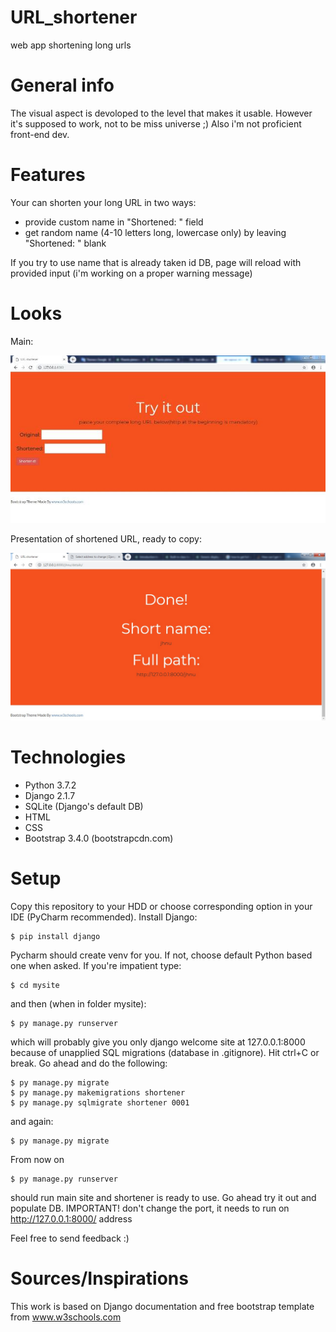 # URL_shortener
web app shortening long urls

# General info
The visual aspect is devoloped to the level that makes it usable. However it's supposed to work, not to be miss universe ;) Also i'm not proficient front-end dev. 

# Features 
Your can shorten your long URL in two ways: 
- provide custom name in "Shortened: " field 
- get random name (4-10 letters long, lowercase only) by leaving "Shortened: " blank 

If you try to use name that is already taken id DB, page will reload with provided input (i'm working on a proper warning message)

# Looks 

Main: 

![Main](./images/main.JPG)

Presentation of shortened URL, ready to copy: 

![Details](./images/shortened_details.JPG)

# Technologies 
* Python 3.7.2
* Django 2.1.7 
* SQLite (Django's default DB)
* HTML
* CSS 
* Bootstrap 3.4.0 (bootstrapcdn.com) 

# Setup 
Copy this repository to your HDD or choose corresponding option in your IDE (PyCharm recommended). 
Install Django: 
```
$ pip install django 
``` 
Pycharm should create venv for you. If not, choose default Python based one when asked. 
If you're impatient type: 
```
$ cd mysite
```
and then (when in folder mysite): 
```
$ py manage.py runserver 
```
which will probably give you only django welcome site at 127.0.0.1:8000 because of unapplied SQL migrations (database in .gitignore). Hit ctrl+C or break.
Go ahead and do the following: 
```
$ py manage.py migrate
$ py manage.py makemigrations shortener
$ py manage.py sqlmigrate shortener 0001 
```
and again: 
```
$ py manage.py migrate 
```

From now on 
```
$ py manage.py runserver  
```
should run main site and shortener is ready to use. Go ahead try it out and populate DB. 
IMPORTANT! don't change the port, it needs to run on http://127.0.0.1:8000/ address 


Feel free to send feedback :) 

# Sources/Inspirations 
This work is based on Django documentation and free bootstrap template from www.w3schools.com 
